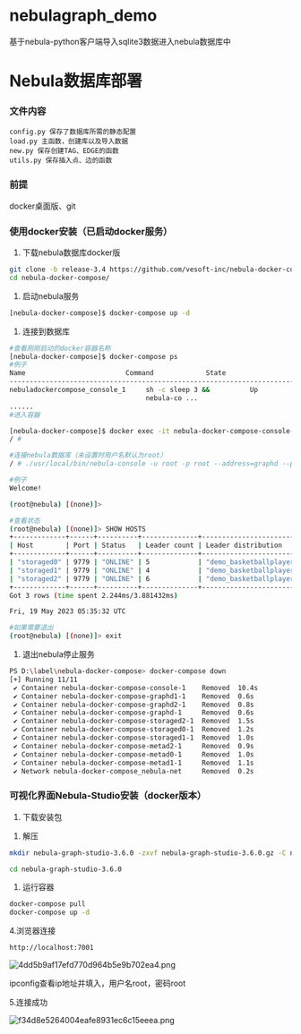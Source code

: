# nebulagraph_demo
基于nebula-python客户端导入sqlite3数据进入nebula数据库中

# Nebula数据库部署

### 文件内容

```
config.py 保存了数据库所需的静态配置
load.py 主函数，创建库以及导入数据
new.py 保存创建TAG、EDGE的函数
utils.py 保存插入点、边的函数
```

### 前提

docker桌面版、git

### 使用docker安装（已启动docker服务）

1. 下载nebula数据库docker版

```bash
git clone -b release-3.4 https://github.com/vesoft-inc/nebula-docker-compose.git
cd nebula-docker-compose/
```

1. 启动nebula服务

```bash
[nebula-docker-compose]$ docker-compose up -d
```

1. 连接到数据库

```bash
#查看刚刚启动的docker容器名称
[nebula-docker-compose]$ docker-compose ps
#例子
Name                         Command             State                 Ports
--------------------------------------------------------------------------------------------
nebuladockercompose_console_1     sh -c sleep 3 &&          Up
                                  nebula-co ...
......
#进入容器

[nebula-docker-compose]$ docker exec -it nebula-docker-compose-console-1 /bin/sh
/ #

#连接nebula数据库（未设置时用户名默认为root）
/ # ./usr/local/bin/nebula-console -u root -p root --address=graphd --port=9669

#例子
Welcome!

(root@nebula) [(none)]>

#查看状态
(root@nebula) [(none)]> SHOW HOSTS
+-------------+------+----------+--------------+------------------------------------------------+------------------------------------------------+---------+
| Host        | Port | Status   | Leader count | Leader distribution                            | Partition distribution                         | Version |
+-------------+------+----------+--------------+------------------------------------------------+------------------------------------------------+---------+
| "storaged0" | 9779 | "ONLINE" | 5            | "demo_basketballplayer:3, demo_shareholding:2" | "demo_basketballplayer:3, demo_shareholding:2" | "3.4.0" |
| "storaged1" | 9779 | "ONLINE" | 4            | "demo_basketballplayer:3, demo_shareholding:1" | "demo_basketballplayer:3, demo_shareholding:1" | "3.4.0" |
| "storaged2" | 9779 | "ONLINE" | 6            | "demo_basketballplayer:4, demo_shareholding:2" | "demo_basketballplayer:4, demo_shareholding:2" | "3.4.0" |
+-------------+------+----------+--------------+------------------------------------------------+------------------------------------------------+---------+
Got 3 rows (time spent 2.244ms/3.881432ms)

Fri, 19 May 2023 05:35:32 UTC

#如果需要退出
(root@nebula) [(none)]> exit
```

1. 退出nebula停止服务

```bash
PS D:\label\nebula-docker-compose> docker-compose down
[+] Running 11/11
 ✔ Container nebula-docker-compose-console-1    Removed  10.4s                                                        
 ✔ Container nebula-docker-compose-graphd1-1    Removed  0.6s                                                          
 ✔ Container nebula-docker-compose-graphd2-1    Removed  0.8s                                                          
 ✔ Container nebula-docker-compose-graphd-1     Removed  0.6s                                                          
 ✔ Container nebula-docker-compose-storaged2-1  Removed  1.5s                                                          
 ✔ Container nebula-docker-compose-storaged0-1  Removed  1.2s                                                          
 ✔ Container nebula-docker-compose-storaged1-1  Removed  1.0s                                                          
 ✔ Container nebula-docker-compose-metad2-1     Removed  0.9s                                                          
 ✔ Container nebula-docker-compose-metad0-1     Removed  1.0s                                                          
 ✔ Container nebula-docker-compose-metad1-1     Removed  1.1s                                                          
 ✔ Network nebula-docker-compose_nebula-net     Removed  0.2s                                                          
```

### 可视化界面Nebula-Studio安装（docker版本）

1. 下载安装包

[](https://oss-cdn.nebula-graph.io/nebula-graph-studio/3.6.0/nebula-graph-studio-3.6.0.tar.gz)

1. 解压

```bash
mkdir nebula-graph-studio-3.6.0 -zxvf nebula-graph-studio-3.6.0.gz -C nebula-graph-studio-3.6.0

cd nebula-graph-studio-3.6.0
```

1. 运行容器

```bash
docker-compose pull
docker-compose up -d
```

4.浏览器连接

```bash
http://localhost:7001
```

![4dd5b9af17efd770d964b5e9b702ea4.png](https://s3-us-west-2.amazonaws.com/secure.notion-static.com/3207ca7e-4a9f-4f1d-b49e-6f96e7ec4f83/4dd5b9af17efd770d964b5e9b702ea4.png)

ipconfig查看ip地址并填入，用户名root，密码root

5.连接成功

![f34d8e5264004eafe8931ec6c15eeea.png](https://s3-us-west-2.amazonaws.com/secure.notion-static.com/2c13da44-ac9c-48d2-b80a-adc27df46781/f34d8e5264004eafe8931ec6c15eeea.png)
